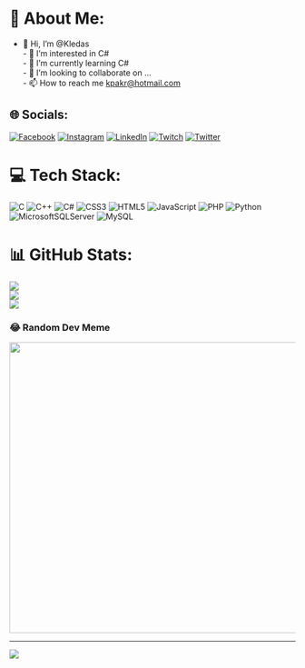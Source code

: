 # 💫 About Me:
- 👋 Hi, I’m @Kledas<br>- 👀 I’m interested in C#<br>- 🌱 I’m currently learning C#<br>- 💞️ I’m looking to collaborate on ...<br>- 📫 How to reach me kpakr@hotmail.com


## 🌐 Socials:
[![Facebook](https://img.shields.io/badge/Facebook-%231877F2.svg?logo=Facebook&logoColor=white)](https://facebook.com/Kpakr) [![Instagram](https://img.shields.io/badge/Instagram-%23E4405F.svg?logo=Instagram&logoColor=white)](https://instagram.com/turanpakr) [![LinkedIn](https://img.shields.io/badge/LinkedIn-%230077B5.svg?logo=linkedin&logoColor=white)](https://linkedin.com/in/kadir-pakır-a9bb7a1b3) [![Twitch](https://img.shields.io/badge/Twitch-%239146FF.svg?logo=Twitch&logoColor=white)](https://twitch.tv/Kledas ) [![Twitter](https://img.shields.io/badge/Twitter-%231DA1F2.svg?logo=Twitter&logoColor=white)](https://twitter.com/Kledas) 

# 💻 Tech Stack:
![C](https://img.shields.io/badge/c-%2300599C.svg?style=for-the-badge&logo=c&logoColor=white) ![C++](https://img.shields.io/badge/c++-%2300599C.svg?style=for-the-badge&logo=c%2B%2B&logoColor=white) ![C#](https://img.shields.io/badge/c%23-%23239120.svg?style=for-the-badge&logo=c-sharp&logoColor=white) ![CSS3](https://img.shields.io/badge/css3-%231572B6.svg?style=for-the-badge&logo=css3&logoColor=white) ![HTML5](https://img.shields.io/badge/html5-%23E34F26.svg?style=for-the-badge&logo=html5&logoColor=white) ![JavaScript](https://img.shields.io/badge/javascript-%23323330.svg?style=for-the-badge&logo=javascript&logoColor=%23F7DF1E) ![PHP](https://img.shields.io/badge/php-%23777BB4.svg?style=for-the-badge&logo=php&logoColor=white) ![Python](https://img.shields.io/badge/python-3670A0?style=for-the-badge&logo=python&logoColor=ffdd54) ![MicrosoftSQLServer](https://img.shields.io/badge/Microsoft%20SQL%20Sever-CC2927?style=for-the-badge&logo=microsoft%20sql%20server&logoColor=white) ![MySQL](https://img.shields.io/badge/mysql-%2300f.svg?style=for-the-badge&logo=mysql&logoColor=white)
# 📊 GitHub Stats:
![](https://github-readme-stats.vercel.app/api?username=Kledas&theme=dark&hide_border=false&include_all_commits=false&count_private=false)<br/>
![](https://github-readme-streak-stats.herokuapp.com/?user=Kledas&theme=dark&hide_border=false)<br/>
![](https://github-readme-stats.vercel.app/api/top-langs/?username=Kledas&theme=dark&hide_border=false&include_all_commits=false&count_private=false&layout=compact)

### 😂 Random Dev Meme
<img src="https://random-memer.herokuapp.com/" width="512px"/>

---
[![](https://visitcount.itsvg.in/api?id=Kledas&icon=0&color=0)](https://visitcount.itsvg.in)

<!-- Proudly created with GPRM ( https://gprm.itsvg.in ) -->
